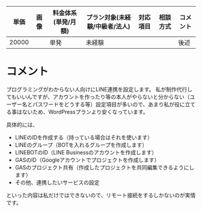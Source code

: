 |単価|画像|料金体系(単発/月額)|プラン対象(未経験/中級者/法人)|対応項目|相談方式|コメント|
|---|---|---|---|---|---|---|
|20000||単発|未経験|||後述|

# コメント
プログラミングがわからない人向けにLINE連携を設定します。
私が制作代行してもいいんですが、アカウントを作ったり等の本人がやらないと分からない（ユーザー名とパスワードをどうする等）設定項目が多いので、あまり私が役に立てる事はないため、WordPressプランより安くなっています。

具体的には、
- LINEのIDを作成する（持っている場合はそれを使います）
- LINEのグループ（BOTを入れるグループを作成します）
- LINEBOTのID（LINE Businessのアカウントを作成します）
- GASのID（Googleアカウントでプロジェクトを作成します）
- GASのプロジェクト共有（作成したプロジェクトを共同編集できるようにします）
- その他、連携したいサービスの設定

といった内容は私だけではできないので、リモート接続をするしかないのが実情です。
